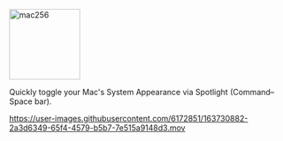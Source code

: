 <img width="128" alt="mac256" src="https://user-images.githubusercontent.com/6172851/163730908-27ac88df-59d3-48fb-b54b-8926e70b0d79.png"> 

Quickly toggle your Mac's System Appearance via Spotlight (Command–Space bar).

https://user-images.githubusercontent.com/6172851/163730882-2a3d6349-65f4-4579-b5b7-7e515a9148d3.mov
